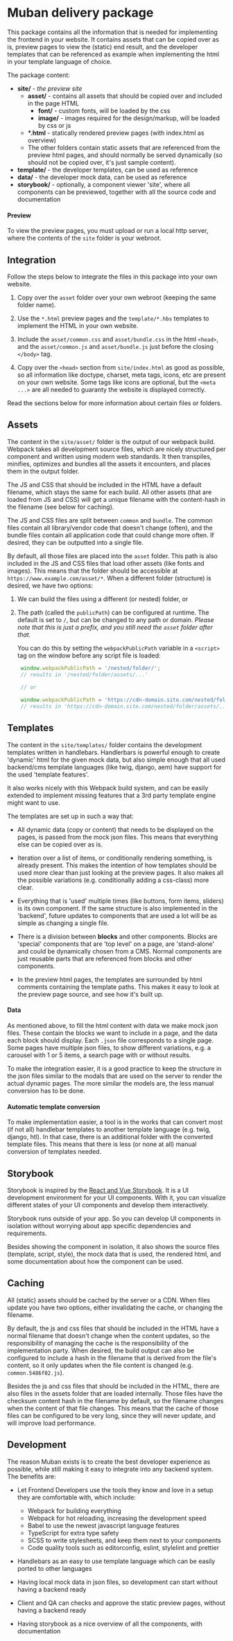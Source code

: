 # Muban delivery package

This package contains all the information that is needed for implementing the frontend in
your website. It contains assets that can be copied over as is, preview pages to view the
(static) end result, and the developer templates that can be referenced as example when
implementing the html in your template language of choice.

The package content:

* **site/** - _the preview site_
  * **asset/** - contains all assets that should be copied over and included in the page HTML
    * **font/** - custom fonts, will be loaded by the css
    * **image/** - images required for the design/markup, will be loaded by css or js
  * **\*.html** - statically rendered preview pages (with index.html as overview)
  * The other folders contain static assets that are referenced from the preview html pages, and
    should normally be served dynamically (so should not be copied over, it's just sample content).
* **template/** - the developer templates, can be used as reference
* **data/** - the developer mock data, can be used as reference
* **storybook/** - optionally, a component viewer 'site', where all components can be previewed,
  together with all the source code and documentation

#### Preview

To view the preview pages, you must upload or run a local http server, where the contents of the
`site` folder is your webroot.

## Integration

Follow the steps below to integrate the files in this package into your own website.

1. Copy over the `asset` folder over your own webroot (keeping the same folder name).

2. Use the `*.html` preview pages and the `template/*.hbs` templates to implement the HTML in your
   own website.
3. Include the `asset/common.css` and `asset/bundle.css` in the html `<head>`, and the
   `asset/common.js` and `asset/bundle.js` just before the closing `</body>` tag.
4. Copy over the `<head>` section from `site/index.html` as good as possible, so all information
   like doctype, charset, meta tags, icons, etc are present on your own website. Some tags like
   icons are optional, but the `<meta ...>` are all needed to guaranty the website is displayed
   correctly.

Read the sections below for more information about certain files or folders.

## Assets

The content in the `site/asset/` folder is the output of our webpack build. Webpack takes all
development source files, which are nicely structured per component and written using modern web
standards. It then transpiles, minifies, optimizes and bundles all the assets it encounters,
and places them in the output folder.

The JS and CSS that should be included in the HTML have a default filename, which stays the same
for each build. All other assets (that are loaded from JS and CSS) will get a unique filename with
the content-hash in the filename (see below for caching).

The JS and CSS files are split between `common` and `bundle`. The common files contain all
library/vendor code that doesn't change (often), and the bundle files contain all application
code that could change more often. If desired, they can be outputted into a single file.

By default, all those files are placed into the `asset` folder. This path is also included in the
JS and CSS files that load other assets (like fonts and images). This means that the folder should
be accessible at `https://www.example.com/asset/*`. When a different folder (structure) is desired,
we have two options:

1. We can build the files using a different (or nested) folder, or

2. The path (called the `publicPath`) can be configured at runtime. The default is set to `/`, but
   can be changed to any path or domain. _Please note that this is just a prefix, and you still
   need the `asset` folder after that._

   You can do this by setting the `webpackPublicPath` variable in a `<script>` tag on the window
   before any script file is loaded:

   ```js
    window.webpackPublicPath = '/nested/folder/';
    // results in '/nested/folder/assets/...'

    // or
    
    window.webpackPublicPath = 'https://cdn-domain.site.com/nested/folder/';
    // results in 'https://cdn-domain.site.com/nested/folder/assets/...'
   ```

## Templates

The content in the `site/templates/` folder contains the development templates written in
handlebars. Handlerbars is powerful enough to create 'dynamic' html for the given mock data, but
also simple enough that all used backend/cms template languages (like twig, django, aem) have
support for the used 'template features'.

It also works nicely with this Webpack build system, and can be easily extended to implement
missing features that a 3rd party template engine might want to use.

The templates are set up in such a way that:

* All dynamic data (copy or content) that needs to be displayed on the pages, is passed from the
  mock json files. This means that everything else can be copied over as is.

* Iteration over a list of items, or conditionally rendering something, is already present. This
  makes the intention of how templates should be used more clear than just looking at the preview
  pages. It also makes all the possible variations (e.g. conditionally adding a css-class) more
  clear.

* Everything that is 'used' multiple times (like buttons, form items, sliders) is its own component.
  If the same structure is also implemented in the 'backend', future updates to components that
  are used a lot will be as simple as changing a single file.
  
* There is a division between **blocks** and other components. Blocks are 'special' components that
  are 'top level' on a page, are 'stand-alone' and could be dynamically chosen from a CMS.
  Normal components are just reusable parts that are referenced from blocks and other components.

* In the preview html pages, the templates are surrounded by html comments containing the template
  paths. This makes it easy to look at the preview page source, and see how it's built up.

#### Data

As mentioned above, to fill the html content with data we make mock json files. These contain
the blocks we want to include in a page, and the data each block should display. Each `.json` file
corresponds to a single page. Some pages have multiple json files, to show different variations,
e.g. a carousel with 1 or 5 items, a search page with or without results.

To make the integration easier, it is a good practice to keep the structure in the json files
similar to the modals that are used on the server to render the actual dynamic pages. The more
similar the models are, the less manual conversion has to be done.
  

#### Automatic template conversion

To make implementation easier, a tool is in the works that can convert most (if not all) handlebar
templates to another template language (e.g. twig, django, htl). In that case, there is an
additional folder with the converted template files. This means that there is less (or none at all)
manual conversion of templates needed.

## Storybook

Storybook is inspired by the [React and Vue Storybook](https://storybook.js.org/). It is a UI
development environment for your UI components. With it, you can visualize different states of your
UI components and develop them interactively.
                                                                                   
Storybook runs outside of your app. So you can develop UI components in isolation without worrying
about app specific dependencies and requirements.

Besides showing the component in isolation, it also shows the source files
(template, script, style), the mock data that is used, the rendered html, and some documentation
about how the component can be used.
                                                                                   
## Caching

All (static) assets should be cached by the server or a CDN. When files update you have two options,
either invalidating the cache, or changing the filename.

By default, the js and css files that should be included in the HTML have a normal filename that
doesn't change when the content updates, so the responsibility of managing the cache is the
responsibility of the implementation party. When desired, the build output can also be configured
to include a hash in the filename that is derived from the file's content, so it only updates
when the file content is changed (e.g. `common.5486f02.js`).

Besides the js and css files that should be included in the HTML, there are also files in the assets
folder that are loaded internally. Those files have the checksum content hash in the filename by
default, so the filename changes when the content of that file changes. This means that the cache
of those files can be configured to be very long, since they will never update, and will improve
load performance.

## Development

The reason Muban exists is to create the best developer experience as possible, while still making
it easy to integrate into any backend system. The benefits are:

* Let Frontend Developers use the tools they know and love in a setup they are comfortable with,
  which include:
  * Webpack for building everything
  * Webpack for hot reloading, increasing the development speed
  * Babel to use the newest javascript language features
  * TypeScript for extra type safety
  * SCSS to write stylesheets, and keep them next to your components
  * Code quality tools such as editorconfig, eslint, stylelint and prettier
  
* Handlebars as an easy to use template language which can be easily ported to other languages
* Having local mock data in json files, so development can start without having a backend ready
* Client and QA can checks and approve the static preview pages, without having a backend ready
* Having storybook as a nice overview of all the components, with documentation
